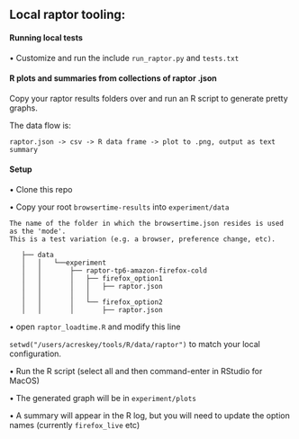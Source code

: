 ## Local raptor tooling: 

#### Running local tests

• Customize and run the include `run_raptor.py` and `tests.txt`

#### R plots and summaries from collections of raptor .json

Copy your raptor results folders over and run an R script to generate pretty graphs.

The data flow is:

```raptor.json -> csv -> R data frame -> plot to .png, output as text summary```


#### Setup
• Clone this repo

• Copy your root `browsertime-results` into `experiment/data`
  
    The name of the folder in which the browsertime.json resides is used as the 'mode'.
    This is a test variation (e.g. a browser, preference change, etc). 
  ```
     ├── data
     │   │   └──experiment
     │   │       ├── raptor-tp6-amazon-firefox-cold
     │   │       │   ├── firefox_option1
     │   │       │   │   ├── raptor.json
     │   │       │   │   
     │   │       │   └── firefox_option2
     │   │       │       ├── raptor.json
```


• open `raptor_loadtime.R` and modify this line

```setwd("/users/acreskey/tools/R/data/raptor")``` to match your local configuration.


• Run the R script (select all and then command-enter in RStudio for MacOS)

• The generated graph will be in `experiment/plots`

• A summary will appear in the R log, but you will need to update the option names (currently `firefox_live` etc)
